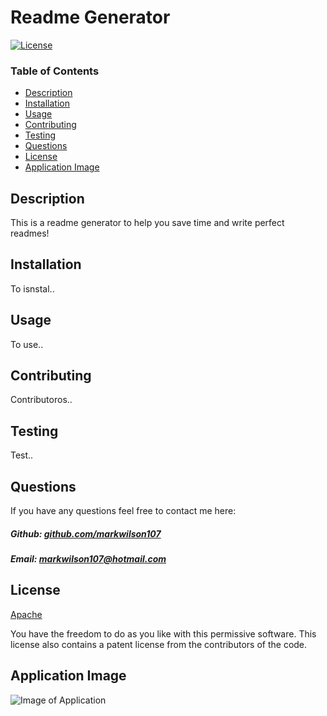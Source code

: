 # Readme Generator

[![License](https://img.shields.io/badge/License-Apache%202.0-blue.svg)](https://opensource.org/licenses/Apache-2.0)

### Table of Contents

- [Description](#description)
- [Installation](#installation)
- [Usage](#usage)
- [Contributing](#contributing)
- [Testing](#testing)
- [Questions](#questions)
- [License](#license)
- [Application Image](#application-image)

## Description

This is a readme generator to help you save time and write perfect readmes!

## Installation

To isnstal..

## Usage

To use..

## Contributing

Contributoros..

## Testing

Test..

## Questions

If you have any questions feel free to contact me here:

 ##### Github: [github.com/markwilson107](https://github.com/markwilson107)

 ##### Email: [markwilson107@hotmail.com](mailto:markwilson107@hotmail.com?subject=[GitHub])

## License

[Apache](http://www.apache.org/licenses/LICENSE-2.0.html)

You have the freedom to do as you like with this permissive software. This license also contains a patent license from the contributors of the code.



## Application Image

 ![Image of Application]()